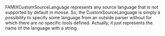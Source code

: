 FAMIXCustomSourceLanguage represents any source language that is not supported by default in moose. So, the CustomSourceLanguage is simply a possibility to specify
some language from an outside parser without for which there are no specific tools defined. Actually, it just represents the name of the language with a string.





